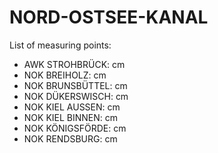 # NORD-OSTSEE-KANAL

List of measuring points:

* AWK STROHBRÜCK: <Value topic="rivers/pegel-online/NOK/AWK STROHBRÜCK/measurementValue"/> cm
* NOK BREIHOLZ: <Value topic="rivers/pegel-online/NOK/NOK BREIHOLZ/measurementValue"/> cm
* NOK BRUNSBÜTTEL: <Value topic="rivers/pegel-online/NOK/NOK BRUNSBÜTTEL/measurementValue"/> cm
* NOK DÜKERSWISCH: <Value topic="rivers/pegel-online/NOK/NOK DÜKERSWISCH/measurementValue"/> cm
* NOK KIEL AUSSEN: <Value topic="rivers/pegel-online/NOK/NOK KIEL AUSSEN/measurementValue"/> cm
* NOK KIEL BINNEN: <Value topic="rivers/pegel-online/NOK/NOK KIEL BINNEN/measurementValue"/> cm
* NOK KÖNIGSFÖRDE: <Value topic="rivers/pegel-online/NOK/NOK KÖNIGSFÖRDE/measurementValue"/> cm
* NOK RENDSBURG: <Value topic="rivers/pegel-online/NOK/NOK RENDSBURG/measurementValue"/> cm
